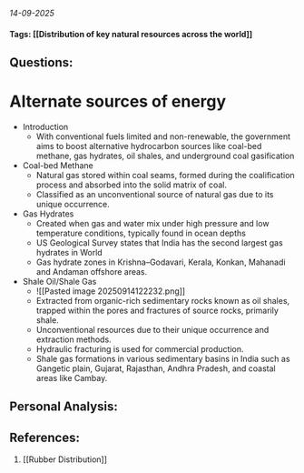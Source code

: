 *14-09-2025*
#### Tags: [[Distribution of key natural resources across the world]]


## Questions:



# Alternate sources of energy

- Introduction
	- With conventional fuels limited and non-renewable, the government aims to boost alternative hydrocarbon sources like coal-bed methane, gas hydrates, oil shales, and underground coal gasification
- Coal-bed Methane
	- Natural gas stored within coal seams, formed during the coalification process and absorbed into the solid matrix of coal.
	- Classified as an unconventional source of natural gas due to its unique occurrence.
- Gas Hydrates
	- Created when gas and water mix under high pressure and low temperature conditions, typically found in ocean depths
	- US Geological Survey states that India has the second largest gas hydrates in World
	- Gas hydrate zones in Krishna–Godavari, Kerala, Konkan, Mahanadi and Andaman offshore areas.
- Shale Oil/Shale Gas
	- ![[Pasted image 20250914122232.png]]
	- Extracted from organic-rich sedimentary rocks known as oil shales, trapped within the pores and fractures of source rocks, primarily shale.
	- Unconventional resources due to their unique occurrence and extraction methods.
	- Hydraulic fracturing is used for commercial production.
	- Shale gas formations in various sedimentary basins in India such as Gangetic plain, Gujarat, Rajasthan, Andhra Pradesh, and coastal areas like Cambay.





## Personal Analysis:


## References:

1. [[Rubber Distribution]]
